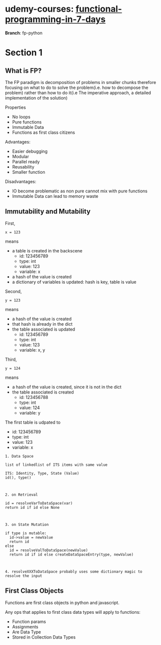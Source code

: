 # udemy-courses: [functional-programming-in-7-days](https://www.udemy.com/course/functional-programming-in-7-days/learn/lecture/13111628#overview)

**Branch**: fp-python


# Section 1


## What is FP?

The FP paradigm is decomposition of problems in smaller chunks therefore focusing on what to do to solve the problem(i.e. how to decompose the problem) rather than how to do it(i.e The imperative approach, a detailed implementation of the solution)

Properties
- No loops
- Pure functions
- Immutable Data
- Functions as first class citizens

Advantages:
- Easier debugging
- Modular
- Parallel ready
- Reusability
- Smaller function

Disadvantages:
- IO become problematic as non pure cannot mix with pure functions
- Immutable Data can lead to memory waste

## Immutability and Mutability

First,
```
x = 123
```
means 
- a table is created in the backscene
  - id:       123456789 
  - type:     int
  - value:    123
  - variable: x
- a hash of the value is created
- a dictionary of variables is updated: hash is key, table is value


Second,
```
y = 123
```
means 
- a hash of the value is created
- that hash is already in the dict
- the table associated is updated
  - id:       123456789 
  - type:     int
  - value:    123
  - variable: x, y
  

Third,
```
y = 124
```
means 
- a hash of the value is created, since it is not in the dict
- the table associated is created
  - id:       123456788 
  - type:     int
  - value:    124
  - variable: y

The first table is udpated to
  - id:       123456789 
  - type:     int
  - value:    123
  - variable: x




```
1. Data Space

list of linkedlist of ITS items with same value

ITS: Identity, Type, State (Value)
id(), type()



2. on Retrieval

id = resolveVarToDataSpace(var)
return id if id else None



3. on State Mutation

if type is mutable:
  id->value = newValue
  return id
else
  id = resolveValToDataSpace(newValue)
  return id if id else createDataSpaceEntry(type, newValue)



4. resolveXXXToDataSpace probably uses some dictionary magic to resolve the input
```



## First Class Objects

Functions are first class objects in python and javascript.

Any ops that applies to first class data types will apply to functions:
- Function params
- Assignments
- Are Data Type
- Stored in Collection Data Types